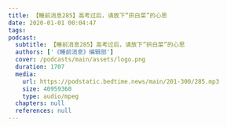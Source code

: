 ```yaml
---
title: 【睡前消息285】高考过后，请放下“拱白菜”的心思
date: 2020-01-01 00:04:47
tags:
podcast:
  subtitle: 【睡前消息285】高考过后，请放下“拱白菜”的心思
  authors: ['《睡前消息》编辑部']
  cover: /podcasts/main/assets/logo.png
  duration: 1707
  media:
    url: https://podstatic.bedtime.news/main/201-300/285.mp3
    size: 40959360
    type: audio/mpeg
  chapters: null
  references: null
---
```

